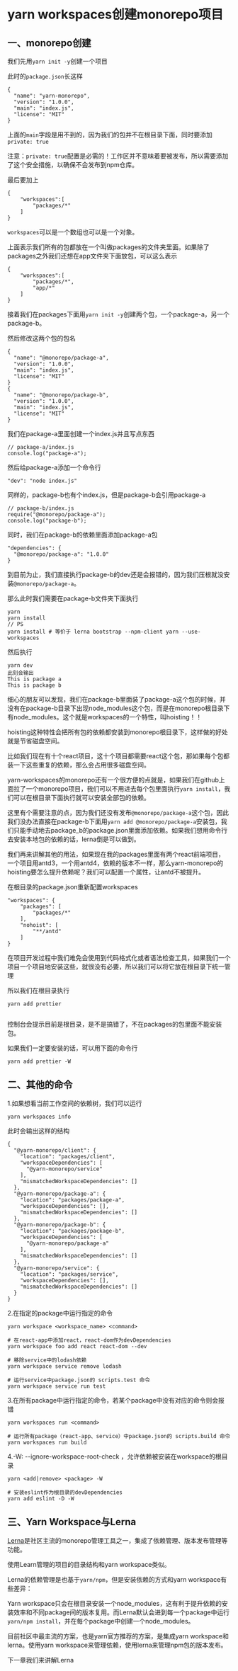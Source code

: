 # yarn workspaces创建monorepo项目

## 一、monorepo创建

我们先用`yarn init -y`创建一个项目

此时的`package.json`长这样

```
{
  "name": "yarn-monorepo",
  "version": "1.0.0",
  "main": "index.js",
  "license": "MIT"
}
```

上面的`main`字段是用不到的，因为我们的包并不在根目录下面，同时要添加`private: true`

注意：`private: true`配置是必需的！工作区并不意味着要被发布，所以需要添加了这个安全措施，以确保不会发布到npm仓库。

最后要加上

```
{
	"workspaces":[
		"packages/*"
	]
}
```

`workspaces`可以是一个数组也可以是一个对象。

上面表示我们所有的包都放在一个叫做packages的文件夹里面。如果除了packages之外我们还想在app文件夹下面放包，可以这么表示

```
{
	"workspaces":[
		"packages/*",
		"app/*"
	]
}
```

接着我们在packages下面用`yarn init -y`创建两个包，一个package-a，另一个package-b。

然后修改这两个包的包名

```
{
  "name": "@monorepo/package-a",
  "version": "1.0.0",
  "main": "index.js",
  "license": "MIT"
}
{
  "name": "@monorepo/package-b",
  "version": "1.0.0",
  "main": "index.js",
  "license": "MIT"
}
```

我们在package-a里面创建一个index.js并且写点东西

```
// package-a/index.js
console.log("package-a");
```

然后给package-a添加一个命令行

```
"dev": "node index.js"
```

同样的，package-b也有个index.js，但是package-b会引用package-a

```
// package-b/index.js
require("@monorepo/package-a");
console.log("package-b");
```

同时，我们在package-b的依赖里面添加package-a包

```
"dependencies": {
  "@monorepo/package-a": "1.0.0"
}
```

到目前为止，我们直接执行package-b的dev还是会报错的，因为我们压根就没安装`@monorepo/package-a`。

那么此时我们需要在package-b文件夹下面执行

```
yarn
yarn install
// PS
yarn install # 等价于 lerna bootstrap --npm-client yarn --use-workspaces
```

然后执行

```
yarn dev
此刻会输出
This is package a
This is package b
```

细心的朋友可以发现，我们在package-b里面装了package-a这个包的时候，并没有在package-b目录下出现node_modules这个包，而是在monorepo根目录下有node_modules。这个就是workspaces的一个特性，叫hoisting！！

hoisting这种特性会把所有包的依赖都安装到monorepo根目录下，这样做的好处就是节省磁盘空间。

比如我们现在有十个react项目，这十个项目都需要react这个包，那如果每个包都装一下这些重复的依赖，那么会占用很多磁盘空间。

yarn-workspaces的monorepo还有一个很方便的点就是，如果我们在github上面拉了一个monorepo项目，我们可以不用进去每个包里面执行`yarn install`，我们可以在根目录下面执行就可以安装全部包的依赖。

这里有个需要注意的点，因为我们还没有发布`@monorepo/package-a`这个包，因此我们没办法直接在package-b下面用`yarn add @monorepo/package-a`安装包，我们只能手动地去package_b的package.json里面添加依赖。如果我们想用命令行去安装本地包的依赖的话，lerna倒是可以做到。

我们再来讲解其他的用法，如果现在我的packages里面有两个react前端项目，一个项目用antd3，一个用antd4，依赖的版本不一样，那么yarn-monorepo的hoisting要怎么提升依赖呢？我们可以配置一个属性，让antd不被提升。

在根目录的package.json重新配置workspaces

```
"workspaces": {
	"packages": [
		"packages/*"
	],
	"nohoist": [
		"**/antd"
	]
}
```

在项目开发过程中我们难免会使用到代码格式化或者语法检查工具，如果我们一个项目一个项目地安装这些，就很没有必要，所以我们可以将它放在根目录下统一管理

所以我们在根目录执行

```
yarn add prettier
```

<Image :src="'/automation/package-manage/monorepo/yarn-workspaces-monorepo/1.png'" />

控制台会提示目前是根目录，是不是搞错了，不在packages的包里面不能安装包。

如果我们一定要安装的话，可以用下面的命令行

```
yarn add prettier -W
```

## 二、其他的命令

1.如果想看当前工作空间的依赖树，我们可以运行

```
yarn workspaces info
```

此时会输出这样的结构

```
{
  "@yarn-monorepo/client": {
    "location": "packages/client",
    "workspaceDependencies": [
      "@yarn-monorepo/service"
    ],
    "mismatchedWorkspaceDependencies": []
  },
  "@yarn-monorepo/package-a": {
    "location": "packages/package-a",
    "workspaceDependencies": [],
    "mismatchedWorkspaceDependencies": []
  },
  "@yarn-monorepo/package-b": {
    "location": "packages/package-b",
    "workspaceDependencies": [
      "@yarn-monorepo/package-a"
    ],
    "mismatchedWorkspaceDependencies": []
  },
  "@yarn-monorepo/service": {
    "location": "packages/service",
    "workspaceDependencies": [],
    "mismatchedWorkspaceDependencies": []
  }
}
```

2.在指定的package中运行指定的命令

```
yarn workspace <workspace_name> <command>
```

```
# 在react-app中添加react，react-dom作为devDependencies
yarn workspace foo add react react-dom --dev

# 移除service中的lodash依赖
yarn workspace service remove lodash

# 运行service中package.json的 scripts.test 命令
yarn workspace service run test
```

3.在所有package中运行指定的命令，若某个package中没有对应的命令则会报错

```
yarn workspaces run <command>
```

```
# 运行所有package（react-app、service）中package.json的 scripts.build 命令
yarn workspaces run build
```

4.-W: --ignore-workspace-root-check ，允许依赖被安装在workspace的根目录

```
yarn <add|remove> <package> -W
```

```
# 安装eslint作为根目录的devDependencies
yarn add eslint -D -W
```

## 三、Yarn Workspace与Lerna

[Lerna](https://link.juejin.cn/?target=https%3A%2F%2Fgithub.com%2Flerna%2Flerna%23readme)是社区主流的monorepo管理工具之一，集成了依赖管理、版本发布管理等功能。

使用Learn管理的项目的目录结构和yarn workspace类似。

Lerna的依赖管理是也基于`yarn/npm`，但是安装依赖的方式和yarn workspace有些差异：

Yarn workspace只会在根目录安装一个node_modules，这有利于提升依赖的安装效率和不同package间的版本复用。而Lerna默认会进到每一个package中运行`yarn/npm install`，并在每个package中创建一个node_modules。

目前社区中最主流的方案，也是yarn官方推荐的方案，是集成yarn workspace和lerna。使用yarn workspace来管理依赖，使用lerna来管理npm包的版本发布。



下一章我们来讲解Lerna
